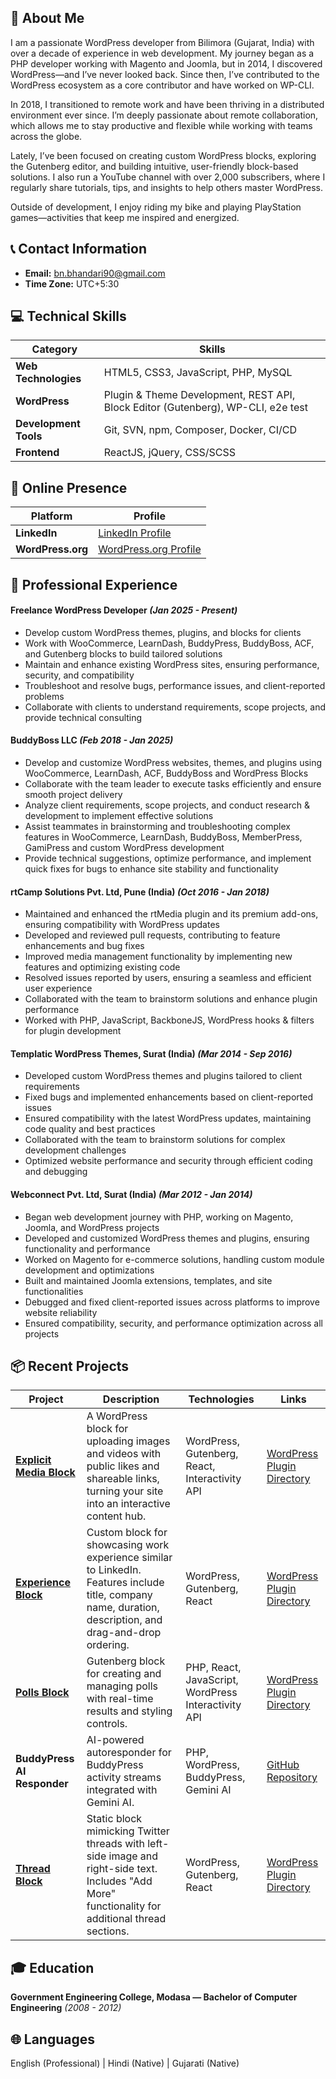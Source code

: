 ## 🚀 About Me

I am a passionate WordPress developer from Bilimora (Gujarat, India) with over a decade of experience in web development. My journey began as a PHP developer working with Magento and Joomla, but in 2014, I discovered WordPress—and I’ve never looked back. Since then, I’ve contributed to the WordPress ecosystem as a core contributor and have worked on WP-CLI.

In 2018, I transitioned to remote work and have been thriving in a distributed environment ever since. I’m deeply passionate about remote collaboration, which allows me to stay productive and flexible while working with teams across the globe.

Lately, I’ve been focused on creating custom WordPress blocks, exploring the Gutenberg editor, and building intuitive, user-friendly block-based solutions. I also run a YouTube channel with over 2,000 subscribers, where I regularly share tutorials, tips, and insights to help others master WordPress.

Outside of development, I enjoy riding my bike and playing PlayStation games—activities that keep me inspired and energized.
## 📞 Contact Information

- **Email:** [bn.bhandari90@gmail.com](mailto:bn.bhandari90@gmail.com)
- **Time Zone:** UTC+5:30

## 💻 Technical Skills

| Category | Skills |
|----------|--------|
| **Web Technologies** | HTML5, CSS3, JavaScript, PHP, MySQL |
| **WordPress** | Plugin & Theme Development, REST API, Block Editor (Gutenberg), WP-CLI, e2e test |
| **Development Tools** | Git, SVN, npm, Composer, Docker, CI/CD |
| **Frontend** | ReactJS, jQuery, CSS/SCSS |

## 📱 Online Presence

| Platform | Profile |
|----------|---------|
| **LinkedIn** | [LinkedIn Profile](https://www.linkedin.com/in/bhargav-bhandari-2b10a044/) |
| **WordPress.org** | [WordPress.org Profile](https://profiles.wordpress.org/bhargavbhandari90/) |

## 💼 Professional Experience

#### **Freelance WordPress Developer** *(Jan 2025 - Present)*
- Develop custom WordPress themes, plugins, and blocks for clients
- Work with WooCommerce, LearnDash, BuddyPress, BuddyBoss, ACF, and Gutenberg blocks to build tailored solutions
- Maintain and enhance existing WordPress sites, ensuring performance, security, and compatibility
- Troubleshoot and resolve bugs, performance issues, and client-reported problems
- Collaborate with clients to understand requirements, scope projects, and provide technical consulting

#### **BuddyBoss LLC** *(Feb 2018 - Jan 2025)*
- Develop and customize WordPress websites, themes, and plugins using WooCommerce, LearnDash, ACF, BuddyBoss and WordPress Blocks
- Collaborate with the team leader to execute tasks efficiently and ensure smooth project delivery
- Analyze client requirements, scope projects, and conduct research & development to implement effective solutions
- Assist teammates in brainstorming and troubleshooting complex features in WooCommerce, LearnDash, BuddyBoss, MemberPress, GamiPress and custom WordPress development
- Provide technical suggestions, optimize performance, and implement quick fixes for bugs to enhance site stability and functionality

#### **rtCamp Solutions Pvt. Ltd, Pune (India)** *(Oct 2016 - Jan 2018)*
- Maintained and enhanced the rtMedia plugin and its premium add-ons, ensuring compatibility with WordPress updates
- Developed and reviewed pull requests, contributing to feature enhancements and bug fixes
- Improved media management functionality by implementing new features and optimizing existing code
- Resolved issues reported by users, ensuring a seamless and efficient user experience
- Collaborated with the team to brainstorm solutions and enhance plugin performance
- Worked with PHP, JavaScript, BackboneJS, WordPress hooks & filters for plugin development

#### **Templatic WordPress Themes, Surat (India)** *(Mar 2014 - Sep 2016)*
- Developed custom WordPress themes and plugins tailored to client requirements
- Fixed bugs and implemented enhancements based on client-reported issues
- Ensured compatibility with the latest WordPress updates, maintaining code quality and best practices
- Collaborated with the team to brainstorm solutions for complex development challenges
- Optimized website performance and security through efficient coding and debugging

#### **Webconnect Pvt. Ltd, Surat (India)** *(Mar 2012 - Jan 2014)*
- Began web development journey with PHP, working on Magento, Joomla, and WordPress projects
- Developed and customized WordPress themes and plugins, ensuring functionality and performance
- Worked on Magento for e-commerce solutions, handling custom module development and optimizations
- Built and maintained Joomla extensions, templates, and site functionalities
- Debugged and fixed client-reported issues across platforms to improve website reliability
- Ensured compatibility, security, and performance optimization across all projects

## 📦 Recent Projects

| Project | Description | Technologies | Links |
|---------|-------------|--------------|-------|
| **[Explicit Media Block](https://github.com/BhargavBhandari90/explicit-media-block/)** | A WordPress block for uploading images and videos with public likes and shareable links, turning your site into an interactive content hub. | WordPress, Gutenberg, React, Interactivity API | [WordPress Plugin Directory](https://wordpress.org/plugins/explicit-media-block/) |
| **[Experience Block](https://github.com/BhargavBhandari90/experience-block)** | Custom block for showcasing work experience similar to LinkedIn. Features include title, company name, duration, description, and drag-and-drop ordering. | WordPress, Gutenberg, React | [WordPress Plugin Directory](https://wordpress.org/plugins/experience-block/) |
| **[Polls Block](https://github.com/BhargavBhandari90/polls-block)** | Gutenberg block for creating and managing polls with real-time results and styling controls. | PHP, React, JavaScript, WordPress Interactivity API | [WordPress Plugin Directory](https://wordpress.org/plugins/polls-block/) |
| **BuddyPress AI Responder** | AI-powered autoresponder for BuddyPress activity streams integrated with Gemini AI. | PHP, WordPress, BuddyPress, Gemini AI | [GitHub Repository](https://github.com/BhargavBhandari90/bp-ai-responder) |
| **[Thread Block](https://github.com/BhargavBhandari90/thread-block)** | Static block mimicking Twitter threads with left-side image and right-side text. Includes "Add More" functionality for additional thread sections. | WordPress, Gutenberg, React | [WordPress Plugin Directory](https://wordpress.org/plugins/thread-block/) |

## 🎓 Education

**Government Engineering College, Modasa — Bachelor of Computer Engineering** *(2008 - 2012)*

## 🌐 Languages

English (Professional) | Hindi (Native) | Gujarati (Native)



